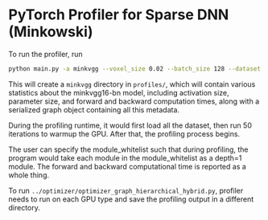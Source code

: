 # PyTorch Profiler for Sparse DNN (Minkowski)

To run the profiler, run

```bash
python main.py -a minkvgg --voxel_size 0.02 --batch_size 128 --dataset <Path to ModelNet40 dataset> --verbose
```

This will create a `minkvgg` directory in `profiles/`, which will contain various
statistics about the minkvgg16-bn model, including activation size, parameter size,
and forward and backward computation times, along with a serialized graph object
containing all this metadata.

During the profiling runtime, it would first load all the dataset, then run 50
iterations to warmup the GPU. After that, the profiling process begins.

The user can specify the module_whitelist such that during profiling, the program
would take each module in the module_whitelist as a depth=1 module. The forward
and backward computational time is reported as a whole thing.

To run `../optimizer/optimizer_graph_hierarchical_hybrid.py`, profiler needs to run
on each GPU type and save the profiling output in a different directory.

